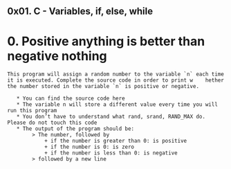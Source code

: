 ##  0x01. C - Variables, if, else, while

#   0. Positive anything is better than negative nothing

    This program will assign a random number to the variable `n` each time it is executed. Complete the source code in order to print w    hether the number stored in the variable `n` is positive or negative.

       * You can find the source code here
       * The variable n will store a different value every time you will run this program
       * You don’t have to understand what rand, srand, RAND_MAX do. Please do not touch this code
       * The output of the program should be:
            > The number, followed by
                + if the number is greater than 0: is positive
                + if the number is 0: is zero
                + if the number is less than 0: is negative
            > followed by a new line